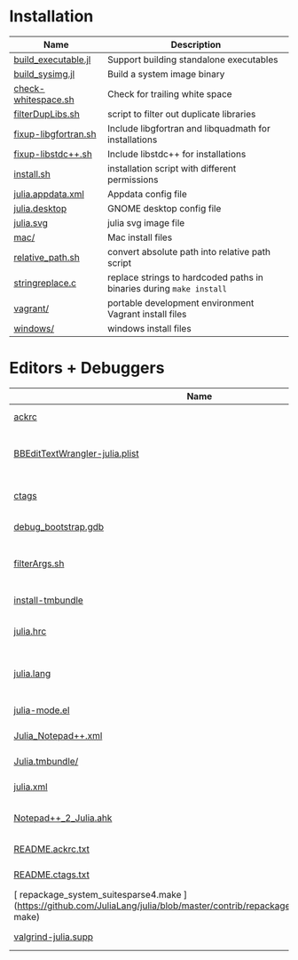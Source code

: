 Installation
=============================

| Name                           |  Description                                                |
|  ----------------------------  |  ---------------------------------------------------------  |
|[ build_executable.jl ](https://github.com/JuliaLang/julia/blob/master/contrib/build_executable.jl) | Support building       standalone executables |
|[ build_sysimg.jl ](https://github.com/JuliaLang/julia/blob/master/contrib/build_sysimg.jl) | Build a system image binary |
|[ check-whitespace.sh ](https://github.com/JuliaLang/julia/blob/master/contrib/check-whitespace.sh) | Check for trailing white space |                                                                                                                 
|[ filterDupLibs.sh ](https://github.com/JuliaLang/julia/blob/master/contrib/filterDupLibs.sh) | script to filter out         duplicate libraries |
|[ fixup-libgfortran.sh ](https://github.com/JuliaLang/julia/blob/master/contrib/fixup-libgfortran.sh) | Include libgfortran  and libquadmath for installations |
|[ fixup-libstdc++.sh ](https://github.com/JuliaLang/julia/blob/master/contrib/fixup-libstdc++.sh) | Include libstdc++ for    installations |
|[ install.sh ](https://github.com/JuliaLang/julia/blob/master/contrib/install.sh) | installation script with different       permissions |
|[ julia.appdata.xml ](https://github.com/JuliaLang/julia/blob/master/contrib/julia.appdata.xml) | Appdata config file |
|[ julia.desktop ](https://github.com/JuliaLang/julia/blob/master/contrib/julia.desktop) | GNOME desktop config file |
|[ julia.svg ](https://github.com/JuliaLang/julia/blob/master/contrib/julia.svg) | julia svg image file |
|[ mac/ ](https://github.com/JuliaLang/julia/blob/master/contrib/mac/) | Mac install files |
|[ relative_path.sh ](https://github.com/JuliaLang/julia/blob/master/contrib/relative_path.sh) | convert absolute path into   relative path script |
|[ stringreplace.c ](https://github.com/JuliaLang/julia/blob/master/contrib/stringreplace.c) | replace strings to hardcoded paths in binaries during `make install` |
|[ vagrant/ ](https://github.com/JuliaLang/julia/blob/master/contrib/vagrant/) | portable development environment Vagrant     install files |
|[ windows/ ](https://github.com/JuliaLang/julia/blob/master/contrib/windows/) | windows install files |

Editors  + Debuggers
=============================

| Name                           |  Description                                                |
| ------------------------------ | ----------------------------------------------------------- |
|[ ackrc  ](https://github.com/JuliaLang/julia/blob/master/contrib/ackrc ) |  config for Ack search tool |
|[ BBEditTextWrangler-julia.plist  ](https://github.com/JuliaLang/julia/blob/master/contrib/BBEditTextWrangler-julia.plist )  |  language module for BBEdit and TextWrangler text editors |
|[ ctags ](https://github.com/JuliaLang/julia/blob/master/contrib/ctags) | Add more keywords to ctags regex search tool |
|[ debug_bootstrap.gdb ](https://github.com/JuliaLang/julia/blob/master/contrib/debug_bootstrap.gdb) | bootstrap process      using the debug build |
|[ filterArgs.sh ](https://github.com/JuliaLang/julia/blob/master/contrib/filterArgs.sh) | Update library search code to use  only tokens that start with -L |
|[ install-tmbundle ](https://github.com/JuliaLang/julia/blob/master/contrib/install-tmbundle) | TextMate bundle install      script |
|[ julia.hrc ](https://github.com/JuliaLang/julia/blob/master/contrib/julia.hrc) | Julia syntax highlighting definition for   Colorer |
|[ julia.lang ](https://github.com/JuliaLang/julia/blob/master/contrib/julia.lang) | GtkSourceView (GTK+ framework) for       multiline text editing config file |
|[ julia-mode.el ](https://github.com/JuliaLang/julia/blob/master/contrib/julia-mode.el) | Emacs Julia mode config file |
|[ Julia_Notepad++.xml ](https://github.com/JuliaLang/julia/blob/master/contrib/Julia_Notepad++.xml) | Notepad++ config file |
|[ Julia.tmbundle/ ](https://github.com/JuliaLang/julia/blob/master/contrib/Julia.tmbundle/) | TextMate support files |
|[ julia.xml ](https://github.com/JuliaLang/julia/blob/master/contrib/julia.xml) | KDE editors Kate and Kwrite config file |
|[ Notepad++_2_Julia.ahk ](https://github.com/JuliaLang/julia/blob/master/contrib/Notepad++_2_Julia.ahk) | Auto Hotkey for    Notepad++ config file |
|[ README.ackrc.txt ](https://github.com/JuliaLang/julia/blob/master/contrib/README.ackrc.txt) | README for ackrc config file |
|[ README.ctags.txt ](https://github.com/JuliaLang/julia/blob/master/contrib/README.ctags.txt) | README for ctags config file |
|[ repackage_system_suitesparse4.make ](https://github.com/JuliaLang/julia/blob/master/contrib/repackage_system_suitesparse4. make) | reinstall_suitesparse4 script |
|[ valgrind-julia.supp ](https://github.com/JuliaLang/julia/blob/master/contrib/valgrind-julia.supp) | support for Valgrind   debugging tool |
